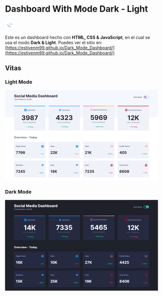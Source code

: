# **Dashboard With Mode Dark - Light**

![logo](./images/favicon-32x32.png)

Este es un dashboard hecho con **HTML, CSS & JavaScript**, en el cual se usa el modo **Dark & Light**. Puedes ver el sitio en: [https://estivenm99.github.io/Dark_Mode_Dashboard/](https://estivenm99.github.io/Dark_Mode_Dashboard/)

## **Vitas**

### **Light Mode**

![light theme](./images/light-theme.png)

### **Dark Mode**

![dark theme](./images/dark-theme.png)
